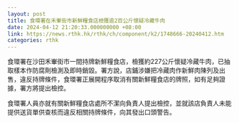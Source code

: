```yaml
---
layout: post
title: 食環署在禾輋街市新鮮糧食店檢獲逾2百公斤懷疑冷藏牛肉
date: 2024-04-12 21:20:33.000000000 +08:00
link: https://news.rthk.hk/rthk/ch/component/k2/1748666-20240412.htm
categories: rthk
---
```


食環署在沙田禾輋街市一間持牌新鮮糧食店，檢獲約227公斤懷疑冷藏牛肉，已抽取樣本作防腐劑檢測及即時銷毀。署方說，店鋪涉嫌把冷藏肉作新鮮肉陳列及出售，違反持牌條件，食環署正展開程序取消有關新鮮糧食店的牌照，如有足夠證據，署方將提出檢控。

食環署人員亦就有關新鮮糧食店處所不潔向負責人提出檢控，並就該店負責人未能提供送貨單供查核而違反相關持牌條件，向其發出口頭警告。
